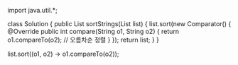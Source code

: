import java.util.*;

class Solution {
    public List<String> sortStrings(List<String> list) {
        list.sort(new Comparator<String>() {
            @Override
            public int compare(String o1, String o2) {
                return o1.compareTo(o2); // 오름차순 정렬
            }
        });
        return list;
    }
}


list.sort((o1, o2) -> o1.compareTo(o2));
